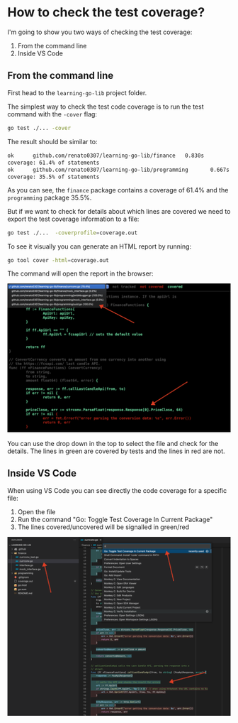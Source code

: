 # How to check the test coverage?

I'm going to show you two ways of checking the test coverage:

1. From the command line
1. Inside VS Code

## From the command line

First head to the `learning-go-lib` project folder.

The simplest way to check the test code coverage is to run the test command 
with the `-cover` flag:

```sh
go test ./... -cover
```

The result should be similar to:

```terminal
ok      github.com/renato0307/learning-go-lib/finance   0.830s  coverage: 61.4% of statements
ok      github.com/renato0307/learning-go-lib/programming       0.667s  coverage: 35.5% of statements
```

As you can see, the `finance` package contains a coverage of 61.4% and the
`programming` package 35.5%. 

But if we want to check for details about which lines are covered we need to
export the test coverage information to a file:

```sh
go test ./...  -coverprofile=coverage.out
```

To see it visually you can generate an HTML report by running:

```sh
go tool cover -html=coverage.out
```

The command will open the report in the browser:

![Test Coverage Report](assets/testcoverage.png)

You can use the drop down in the top to select the file and check for the
details. The lines in green are covered by tests and the lines in red are not.

## Inside VS Code

When using VS Code you can see directly the code coverage for a specific file:

1. Open the file
1. Run the command "Go: Toggle Test Coverage In Current Package"
1. The lines covered/uncovered will be signalled in green/red

![Test Coverage VS Code](assets/testcoverage-vscode.png)